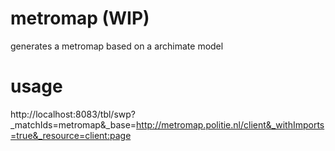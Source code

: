 # metromap (WIP)

generates a metromap based on a archimate model

# usage
http://localhost:8083/tbl/swp?_matchIds=metromap&_base=http://metromap.politie.nl/client&_withImports=true&_resource=client:page